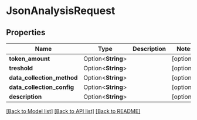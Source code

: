 # JsonAnalysisRequest

## Properties

Name | Type | Description | Notes
------------ | ------------- | ------------- | -------------
**token_amount** | Option<**String**> |  | [optional]
**treshold** | Option<**String**> |  | [optional]
**data_collection_method** | Option<**String**> |  | [optional]
**data_collection_config** | Option<**String**> |  | [optional]
**description** | Option<**String**> |  | [optional]

[[Back to Model list]](../README.md#documentation-for-models) [[Back to API list]](../README.md#documentation-for-api-endpoints) [[Back to README]](../README.md)


